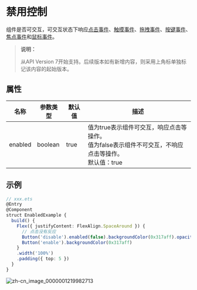 # 禁用控制

组件是否可交互，可交互状态下响应[点击事件](ts-universal-events-click.md)、[触摸事件](ts-universal-events-touch.md)、[拖拽事件](ts-universal-events-drag-drop.md)、[按键事件](ts-universal-events-key.md)、[焦点事件](ts-universal-focus-event.md)和[鼠标事件](ts-universal-mouse-key.md)。

>  **说明：**
>
>  从API Version 7开始支持。后续版本如有新增内容，则采用上角标单独标记该内容的起始版本。


## 属性


| 名称      | 参数类型    | 默认值  | 描述                                       |
| ------- | ------- | ---- | ---------------------------------------- |
| enabled | boolean | true | 值为true表示组件可交互，响应点击等操作。<br>值为false表示组件不可交互，不响应点击等操作。<br>默认值：true |


## 示例

```ts
// xxx.ets
@Entry
@Component
struct EnabledExample {
  build() {
    Flex({ justifyContent: FlexAlign.SpaceAround }) {
      // 点击没有反应
      Button('disable').enabled(false).backgroundColor(0x317aff).opacity(0.4)
      Button('enable').backgroundColor(0x317aff)
    }
    .width('100%')
    .padding({ top: 5 })
  }
}
```

![zh-cn_image_0000001219982713](figures/zh-cn_image_0000001219982713.gif)
